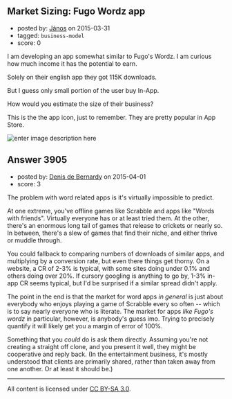 ## Market Sizing: Fugo Wordz app

- posted by: [János](https://stackexchange.com/users/85903/j-nos) on 2015-03-31
- tagged: `business-model`
- score: 0

I am developing an app somewhat similar to Fugo's Wordz. I am curious how much income it has the potential to earn. 

Solely on their english app they got 115K downloads. 

But I guess only small portion of the user buy In-App. 

How would you estimate the size of their business?

This is the the app icon, just to remember. They are pretty popular in App Store.

![enter image description here][1]


  [1]: http://i.stack.imgur.com/WRZU4.png


## Answer 3905

- posted by: [Denis de Bernardy](https://stackexchange.com/users/182468/denis-de-bernardy) on 2015-04-01
- score: 3

The problem with word related apps is it's virtually impossible to predict.

At one extreme, you've offline games like Scrabble and apps like "Words with friends". Virtually everyone has or at least tried them. At the other, there's an enormous long tail of games that release to crickets or nearly so. In between, there's a slew of games that find their niche, and either thrive or muddle through.

You could fallback to comparing numbers of downloads of similar apps, and multiplying by a conversion rate, but even there things get thorny. On a website, a CR of 2-3% is typical, with some sites doing under 0.1% and others doing over 20%. If cursory googling is anything to go by, 1-3% in-app CR seems typical, but I'd be surprised if a similar spread didn't apply.

The point in the end is that the market for word apps *in general* is just about everybody who enjoys playing a game of Scrabble every so often -- which is to say nearly everyone who is literate. The market for apps *like Fugo's wordz* in particular, however, is anybody's guess imo. Trying to precisely quantify it will likely get you a margin of error of 100%.

Something that you *could* do is ask them directly. Assuming you're not creating a straight off clone, and you present it well, they might be cooperative and reply back. (In the entertainment business, it's mostly understood that clients are primarily shared, rather than taken away from one another. Or at least it should be.)



---

All content is licensed under [CC BY-SA 3.0](https://creativecommons.org/licenses/by-sa/3.0/).
